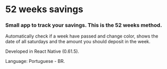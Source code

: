 # 52 weeks savings

### Small app to track your savings. This is the 52 weeks method.

Automatically check if a week have passed and change color, shows the date of all saturdays and the amount you should deposit in the week.

Developed in React Native (0.61.5).

Language: Portuguese - BR.